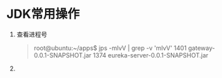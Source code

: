 # JDK常用操作

1. 查看进程号

   > root@ubuntu:~/apps$ jps -mlvV | grep -v 'mlvV'
   > 1401 gateway-0.0.1-SNAPSHOT.jar
   > 1374 eureka-server-0.0.1-SNAPSHOT.jar

2. 